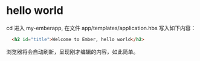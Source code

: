 # hello world

cd 进入 my-emberapp, 在文件 app/templates/application.hbs 写入如下内容：

```html
  <h2 id="title">Welcome to Ember, hello world</h2>
```

浏览器将会自动刷新，呈现刚才编辑的内容，如此简单。




